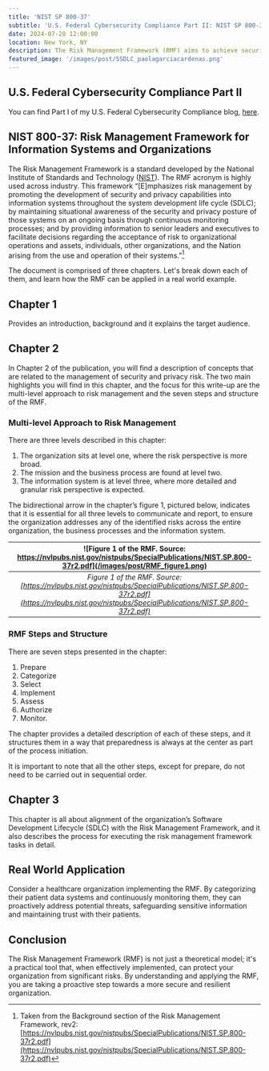 ```yaml
---
title: 'NIST SP 800-37'
subtitle: 'U.S. Federal Cybersecurity Compliance Part II: NIST SP 800-37'
date: 2024-07-28 12:00:00
location: New York, NY
description: The Risk Management Framework (RMF) aims to achieve security and privacy into every stage of the software development lifecycle to help organizations reduce significant risks.
featured_image: '/images/post/SSDLC_paolagarciacardenas.png'
---
```


## U.S. Federal Cybersecurity Compliance Part II

You can find Part I of my U.S. Federal Cybersecurity Compliance blog, [here](/blog/usfederal-cybersecurity-compliance/).

## NIST 800-37: Risk Management Framework for Information Systems and Organizations

The Risk Management Framework is a standard developed by the National Institute of Standards and Technology ([NIST](https://www.nist.gov/)). The RMF acronym is highly used across industry. This framework “[E]mphasizes risk management by promoting the development of security and privacy capabilities into information systems throughout the system development life cycle (SDLC); by maintaining situational awareness of the security and privacy posture of those systems on an ongoing basis through continuous monitoring processes; and by providing information to senior leaders and executives to facilitate decisions regarding the acceptance of risk to organizational operations and assets, individuals, other organizations, and the Nation arising from the use and operation of their systems.”[^1]

The document is comprised of three chapters. Let's break down each of them, and learn how the RMF can be applied in a real world example.

## Chapter 1 
Provides an introduction, background and it explains the target audience.

## Chapter 2
In Chapter 2 of the publication, you will find a description of concepts that are related to the management of security and privacy risk. The two main highlights you will find in this chapter, and the focus for this write-up are the multi-level approach to risk management and the seven steps and structure of the RMF.

### Multi-level Approach to Risk Management
There are three levels described in this chapter: 
1. The organization sits at level one, where the risk perspective is more broad.
2. The mission and the business process are found at level two.
3. The information system is at level three, where more detailed and granular risk perspective is expected.

The bidirectional arrow in the chapter’s figure 1, pictured below, indicates that it is essential for all three levels to communicate and report, to ensure the organization addresses any of the identified risks across the entire organization, the business processes and the information system.

| ![Figure 1 of the RMF. Source: https://nvlpubs.nist.gov/nistpubs/SpecialPublications/NIST.SP.800-37r2.pdf](/images/post/RMF_figure1.png) | 
|:--:| 
| *Figure 1 of the RMF. Source: [https://nvlpubs.nist.gov/nistpubs/SpecialPublications/NIST.SP.800-37r2.pdf](https://nvlpubs.nist.gov/nistpubs/SpecialPublications/NIST.SP.800-37r2.pdf)* |

### RMF Steps and Structure
There are seven steps presented in the chapter: 
1. Prepare
2. Categorize
3. Select
4. Implement
5. Assess
6. Authorize
7. Monitor. 

The chapter provides a detailed description of each of these steps, and it structures them in a way that preparedness is always at the center as part of the process initiation.

It is important to note that all the other steps, except for prepare, do not need to be carried out in sequential order.

## Chapter 3
This chapter is all about alignment of the organization’s Software Development Lifecycle (SDLC) with the Risk Management Framework, and it also describes the process for executing the risk management framework tasks in detail.

## Real World Application
Consider a healthcare organization implementing the RMF. By categorizing their patient data systems and continuously monitoring them, they can proactively address potential threats, safeguarding sensitive information and maintaining trust with their patients.

## Conclusion
The Risk Management Framework (RMF) is not just a theoretical model; it's a practical tool that, when effectively implemented, can protect your organization from significant risks. By understanding and applying the RMF, you are taking a proactive step towards a more secure and resilient organization.


[^1]: Taken from the Background section of the Risk Management Framework, rev2: [https://nvlpubs.nist.gov/nistpubs/SpecialPublications/NIST.SP.800-37r2.pdf](https://nvlpubs.nist.gov/nistpubs/SpecialPublications/NIST.SP.800-37r2.pdf)
[^2]: 